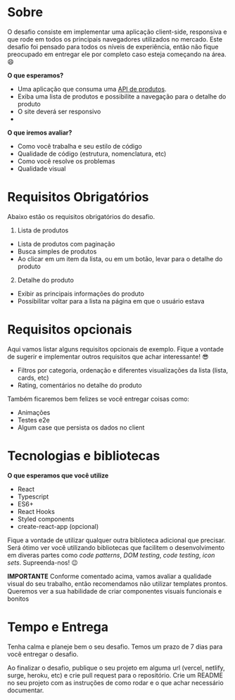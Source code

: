 # Sobre

O desafio consiste em implementar uma aplicação client-side, responsiva e que rode em todos os principais navegadores utilizados no mercado. Este desafio foi pensado para todos os níveis de experiência, então não fique preocupado em entregar ele por completo caso esteja começando na área. :smile:

**O que esperamos?**

- Uma aplicação que consuma uma [API de produtos](https://fakeapi.platzi.com/en/rest/products#get-all-products).
- Exiba uma lista de produtos e possibilite a navegação para o detalhe do produto
- O site deverá ser responsivo
- 

**O que iremos avaliar?**

- Como você trabalha e seu estilo de código
- Qualidade de código (estrutura, nomenclatura, etc)
- Como você resolve os problemas
- Qualidade visual

# Requisitos Obrigatórios

Abaixo estão os requisitos obrigatórios do desafio.

1. Lista de produtos

  - Lista de produtos com paginação
  - Busca simples de produtos
  - Ao clicar em um item da lista, ou em um botão, levar para o detalhe do produto

2. Detalhe do produto

  - Exibir as principais informações do produto
  - Possibilitar voltar para a lista na página em que o usuário estava

# Requisitos opcionais 

Aqui vamos listar alguns requisitos opcionais de exemplo. Fique a vontade de sugerir e implementar outros requisitos que achar interessante! :sunglasses:

- Filtros por categoria, ordenação e diferentes visualizações da lista (lista, cards, etc)
- Rating, comentários no detalhe do produto

Também ficaremos bem felizes se você entregar coisas como: 

- Animações
- Testes e2e
- Algum case que persista os dados no client

# Tecnologias e bibliotecas

**O que esperamos que você utilize**

- React
- Typescript
- ES6+
- React Hooks
- Styled components
- create-react-app (opcional)

Fique a vontade de utilizar qualquer outra biblioteca adicional que precisar. Será ótimo ver você utilizando bibliotecas que facilitem o desenvolvimento em diveras partes como *code patterns*, *DOM testing*, *code testing*, *icon sets*. Supreenda-nos! :wink:

**IMPORTANTE** Conforme comentado acima, vamos avaliar a qualidade visual do seu trabalho, então recomendamos não utilizar templates prontos. Queremos ver a sua habilidade de criar componentes visuais funcionais e bonitos

# Tempo e Entrega

Tenha calma e planeje bem o seu desafio. Temos um prazo de 7 dias para você entregar o desafio. 

Ao finalizar o desafio, publique o seu projeto em alguma url (vercel, netlify, surge, heroku, etc) e crie pull request para o repositório. Crie um README no seu projeto com as instruções de como rodar e o que achar necessário documentar.


